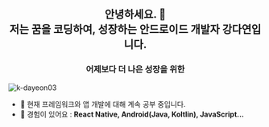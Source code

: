 <h2 align="center">안녕하세요. 👋 <br> 저는 꿈을 코딩하여, 성장하는 안드로이드 개발자 강다연입니다.</h1>
<h3 align="center">어제보다 더 나은 성장을 위한</h3>

<p align="left"> <img src="https://komarev.com/ghpvc/?username=k-dayeon03&label=Profile%20views&color=0e75b6&style=flat" alt="k-dayeon03" /> </p>

- 🌱 현재 프레임워크와 앱 개발에 대해 계속 공부 중입니다.
- 💬 경험이 있어요 :  **React Native, Android(Java, Koltlin), JavaScript...**

